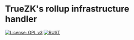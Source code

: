 # TrueZK's rollup infrastructure handler

[![License: GPL v3](https://img.shields.io/badge/license-GPL%20v3-blue?style=for-the-badge&logo=GNU)](https://www.gnu.org/licenses/gpl-3.0)
[![RUST](https://img.shields.io/badge/made%20with-RUST-red.svg?style=for-the-badge&logo=rust)](https://www.rust-lang.org/)
